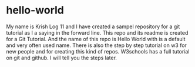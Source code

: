 # hello-world
My name is Krish Log 11 and I have created a sampel repository for a git tutorial as I a saying in the forward line. This repo and its readme is created for a Git Tutorial. And the name of this repo is Hello World with is a default and very often used name.
There is also the step by step tutorial on w3  for new people and for creating this kind of repos.
W3schools has a full tutorial on git and github. I will tell you the steps later.
